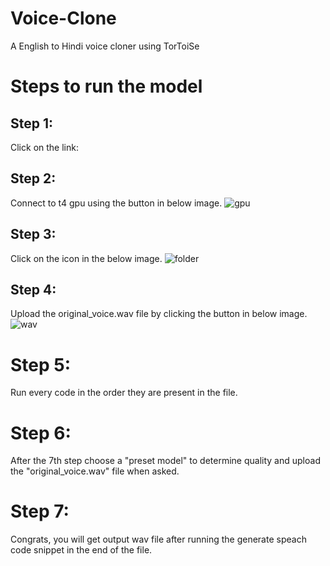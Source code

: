 # Voice-Clone
A English to Hindi voice cloner using TorToiSe

# Steps to run the model

## Step 1: 
Click on the link:

## Step 2:
Connect to t4 gpu using the button in below image.
![gpu](https://github.com/ShreyKhanduja/Voice-Clone/assets/91958095/6dd537a6-0003-49c4-a8c7-6996c5fe4cc3)

## Step 3:
Click on the icon in the below image.
![folder](https://github.com/ShreyKhanduja/Voice-Clone/assets/91958095/62ea0497-242b-4e43-b439-dc84297eed90)

## Step 4:
Upload the original_voice.wav file by clicking the button in below image.
![wav](https://github.com/ShreyKhanduja/Voice-Clone/assets/91958095/9c344dae-4621-4ae4-861c-7d15fc392726)

# Step 5: 
Run every code in the order they are present in the file.
# Step 6: 
After the 7th step choose a "preset model" to determine quality and upload the "original_voice.wav" file when asked.
# Step 7: 
Congrats, you will get output wav file after running the generate speach code snippet in the end of the file.
